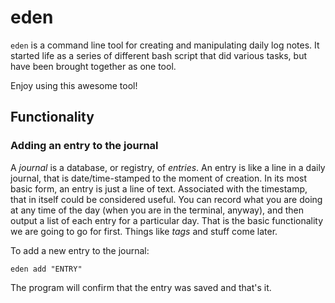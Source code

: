 # eden

`eden` is a command line tool for creating and manipulating daily log notes. It started life as a series of different bash script that did various tasks, but have been brought together as one tool.

Enjoy using this awesome tool!

## Functionality

### Adding an entry to the journal

A *journal* is a database, or registry, of *entries*. An entry is like a line in a daily journal, that is date/time-stamped to the moment of creation. In its most basic form, an entry is just a line of text. Associated with the timestamp, that in itself could be considered useful. You can record what you are doing at any time of the day (when you are in the terminal, anyway), and then output a list of each entry for a particular day. That is the basic functionality we are going to go for first. Things like *tags* and stuff come later.

To add a new entry to the journal:

`eden add "ENTRY"`

The program will confirm that the entry was saved and that's it.
